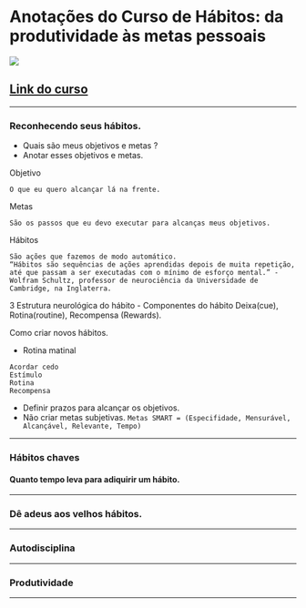 # Anotações do Curso de Hábitos: da produtividade às metas pessoais
![](https://www.alura.com.br/assets/api/share/curso-habitos.png)
## [Link do curso](https://cursos.alura.com.br/course/habitos)

---

### Reconhecendo seus hábitos.
* Quais são meus objetivos e metas ?
* Anotar esses objetivos e metas.

Objetivo
```
O que eu quero alcançar lá na frente.
```
Metas
```
São os passos que eu devo executar para alcanças meus objetivos.
```
Hábitos
```
São ações que fazemos de modo automático.
“Hábitos são sequências de ações aprendidas depois de muita repetição, até que passam a ser executadas com o mínimo de esforço mental.” - Wolfram Schultz, professor de neurociência da Universidade de Cambridge, na Inglaterra.
```

3 Estrutura neurológica do hábito - Componentes do hábito
Deixa(cue), Rotina(routine), Recompensa (Rewards).
 
Como criar novos hábitos.
* Rotina matinal
```
Acordar cedo
Estímulo
Rotina
Recompensa
```
* Definir prazos para alcançar os objetivos.
* Não criar metas subjetivas.
`Metas SMART = (Especifidade, Mensurável, Alcançável, Relevante, Tempo)`

---

### Hábitos chaves
#### Quanto tempo leva para adiquirir um hábito.


---

### Dê adeus aos velhos hábitos.

---

### Autodisciplina

---

### Produtividade

---


